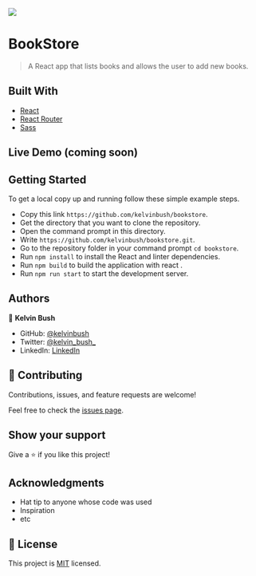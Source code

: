 ![](https://img.shields.io/badge/Microverse-blueviolet)

# BookStore

> A React app that lists books and allows the user to add new books.

## Built With

- [React](https://reactjs.org/)
- [React Router](https://reacttraining.com/react-router/web/guides/quick-start)
- [Sass](https://sass-lang.com/)

## Live Demo (coming soon)

## Getting Started

To get a local copy up and running follow these simple example steps.

- Copy this link `https://github.com/kelvinbush/bookstore`.
- Get the directory that you want to clone the repository.
- Open the command prompt in this directory.
- Write `https://github.com/kelvinbush/bookstore.git`.
- Go to the repository folder in your command prompt `cd bookstore`.
- Run `npm install` to install the React and linter dependencies.
- Run `npm build` to build the application with react .
- Run `npm run start` to start the development server.

## Authors

👤 **Kelvin Bush**

- GitHub: [@kelvinbush](https://github.com/kelvinbush)
- Twitter: [@kelvin_bush_](https://twitter.com/kelvin_bush_)
- LinkedIn: [LinkedIn](https://www.linkedin.com/in/kelvin-wachiye-04b469173/)

## 🤝 Contributing

Contributions, issues, and feature requests are welcome!

Feel free to check the [issues page](../../issues/).

## Show your support

Give a ⭐️ if you like this project!

## Acknowledgments

- Hat tip to anyone whose code was used
- Inspiration
- etc

## 📝 License

This project is [MIT](./MIT.md) licensed.
